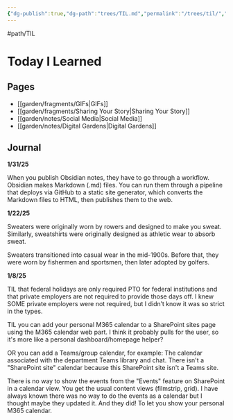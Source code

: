 ```yaml
---
{"dg-publish":true,"dg-path":"trees/TIL.md","permalink":"/trees/til/","created":"2025-01-22T23:12:28.535-05:00","updated":"2025-02-01T00:28:00.057-05:00"}
---
```


#path/TIL

# Today I Learned 

## Pages
- [[garden/fragments/GIFs\|GIFs]]
- [[garden/fragments/Sharing Your Story\|Sharing Your Story]]
- [[garden/notes/Social Media\|Social Media]]
- [[garden/notes/Digital Gardens\|Digital Gardens]]
## Journal 

**1/31/25**

When you publish Obsidian notes, they have to go through a workflow. Obsidian makes Markdown (.md) files. You can run them through a pipeline that deploys via GitHub to a static site generator, which converts the Markdown files to HTML, then publishes them to the web.

**1/22/25**

Sweaters were originally worn by rowers and designed to make you sweat. Similarly, sweatshirts were originally designed as athletic wear to absorb sweat.

Sweaters transitioned into casual wear in the mid-1900s. Before that, they were worn by fishermen and sportsmen, then later adopted by golfers.

**1/8/25**

TIL that federal holidays are only required PTO for federal institutions and that private employers are not required to provide those days off. I knew SOME private employers were not required, but I didn’t know it was so strict in the types.

TIL you can add your personal M365 calendar to a SharePoint sites page using the M365 calendar web part. I think it probably pulls for the user, so it's more like a personal dashboard/homepage helper?

OR you can add a Teams/group calendar, for example: The calendar associated with the department Teams library and chat. There isn't a "SharePoint site" calendar because this SharePoint site isn't a Teams site.

There is no way to show the events from the "Events" feature on SharePoint in a calendar view. You get the usual content views (filmstrip, grid). I have always known there was no way to do the events as a calendar but I thought maybe they updated it. And they did! To let you show your personal M365 calendar.


